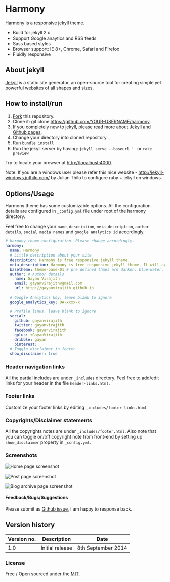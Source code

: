 # Harmony

Harmony is a responsive jekyll theme. 

- Build for jekyll 2.x
- Support Google anaytics and RSS feeds
- Sass based styles
- Browser support: IE 8+, Chrome, Safari and Firefox 
- Fluidly responsive 

## About jekyll 

[Jekyll](http://jekyllrb.com/) is a static site generator, an open-source tool for creating simple yet powerful websites of all shapes and sizes.

## How to install/run

1. [Fork](https://github.com/web-create/harmony/fork) this repository.
2. Clone it: git clone https://github.com/YOUR-USERNAME/harmony.
3. If you completely new to jekyll, please read more about [Jekyll](http://jekyllrb.com/) and [Github pages](https://help.github.com/articles/using-jekyll-with-pages).
4. Change your directory into cloned repository. 
5. Run `bundle install`
6. Run the jekyll server by having: `jekyll serve --baseurl ''` or `rake preview`   

Try to locate your browser at [http://localhost:4000](http://localhost:4000).

Note: If you are a windows user please refer this nice website - http://jekyll-windows.juthilo.com/ by Julian Thilo to configure ruby + jekyll on windows.

## Options/Usage

Harmony theme has some customizable options. All the configuration details are 
configured in `_config.yml` file under root of the harmony directory. 

Feel free to change your `name`, `description`, `meta_description`, `author details`,
`social media names` and `google analytics id` accordingly. 

``` yml
# Harmony theme configuration. Please change accordingly.
harmony:
  name: Harmony
  # Little description about your site
  description: Harmony is free responsive jekyll theme.
  meta_description: Harmony is free responsive jekyll theme. It will appear in your document head meta (for Google search results) and in your feed.xml site description.
  basetheme: theme-base-01 # pre defined thmes are darken, blue-water, redish.
  author: # Author details
    name: Gayan Virajith
    email: gayanvirajith@gmail.com
    url: http://gayanvirajith.github.io

  # Google Analytics key, leave blank to ignore
  google_analytics_key: UA-xxxx-x

  # Profile links, leave blank to ignore
  social: 
    github: gayanvirajith
    twitter: gayanvirajith
    facebook: gayanvirajith
    gplus: +GayanVirajith
    dribble: gayan
    pinterest: 
  # Toggle disclaimer in footer
  show_disclaimer: true
```

### Header navigation links

All the partial includes are under `_includes` directory. Feel free to add/edit
links for your header in the file `header-links.html`.

### Footer links

Customize your footer links by editing `_includes/footer-links.html`

### Copyrights/Disclaimer statements

All the copyrights notes are under `_includes/footer.html`. Also note that you 
can toggle on/off copyright note from front-end by setting up `show_disclaimer` 
property in `_config.yml`. 

### Screenshots
![Home page screenshot](https://raw.githubusercontent.com/web-create/harmony/master/assets/css/images/harmony-web.jpg "Desktop screen")

![Post page screenshot](https://raw.githubusercontent.com/web-create/harmony/master/assets/css/images/harmony-web-2.jpg "Post page screenshot")

![Blog archive page screenshot](https://raw.githubusercontent.com/web-create/harmony/master/assets/css/images/harmony-web-3.jpg "Blog archive page screenshot")

#### Feedback/Bugs/Suggestions 

Please submit as [Github issue](https://github.com/web-create/harmony/issues/new),
I am happy to response back.

Version history
---------------

| Version no. | Description  | Date |
| --- | --- | --- |
| 1.0 | Initial release | 8th September 2014 |


### License

Free / Open sourced under the 
[MIT](https://github.com/web-create/harmony/blob/master/LICENSE.md).